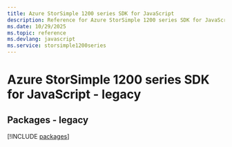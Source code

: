 ```yaml
---
title: Azure StorSimple 1200 series SDK for JavaScript
description: Reference for Azure StorSimple 1200 series SDK for JavaScript
ms.date: 10/29/2025
ms.topic: reference
ms.devlang: javascript
ms.service: storsimple1200series
---
```

# Azure StorSimple 1200 series SDK for JavaScript - legacy
## Packages - legacy
[!INCLUDE [packages](storsimple-1200-series-index.md)]